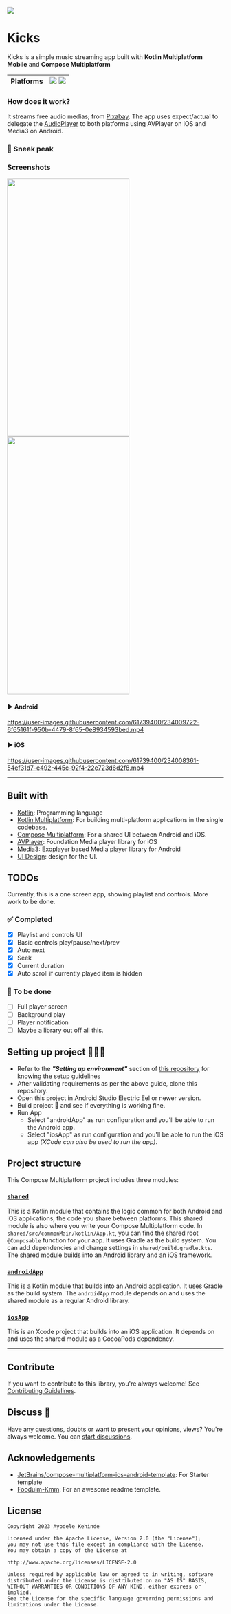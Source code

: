 ![](/assets/graphic.png)

# Kicks

Kicks is a simple music streaming app built with
**Kotlin Multiplatform Mobile** and **Compose Multiplatform**

| Platforms | ![](https://img.shields.io/badge/Android-black.svg?style=for-the-badge&logo=android) ![](https://img.shields.io/badge/iOS-black.svg?style=for-the-badge&logo=apple)  |
|-----------|---|


### How does it work?

It streams free audio medias; from [Pixabay](https://pixabay.com/music/). The app uses expect/actual to delegate 
the [AudioPlayer](https://github.com/ayodelekehinde/Kicks/blob/f144c2dc614f5680e0685f99a31cd977559809c1/shared/src/commonMain/kotlin/io/github/kicks/audioplayer/AudioPlayer.kt)
to both platforms using AVPlayer on iOS and Media3 on Android.


### 📱 Sneak peak
### Screenshots

<a href="url"><img src="/assets/android.png" align="left" height="600" width="284" ></a>
<a href="url"><img src="/assets/iOS.png" align="center" height="600" width="284" ></a>


#### ▶️ Android

https://user-images.githubusercontent.com/61739400/234009722-6f65161f-950b-4479-8f65-0e8934593bed.mp4




#### ▶️ iOS

https://user-images.githubusercontent.com/61739400/234008361-54ef31d7-e492-445c-92f4-22e723d6d2f8.mp4

---

## Built with

- [Kotlin](kotlinlang.org): Programming language
- [Kotlin Multiplatform](https://kotlinlang.org/docs/multiplatform.html): For building multi-platform applications in the single codebase.
- [Compose Multiplatform](https://www.jetbrains.com/lp/compose-multiplatform/): For a shared UI between Android and iOS.
- [AVPlayer](https://developer.apple.com/documentation/avfoundation/avplayer): Foundation Media player library for iOS
- [Media3](https://developer.android.com/guide/topics/media/media3): Exoplayer based Media player library for Android
- [UI Design](https://webdesign.tutsplus.com/tutorials/music-player-app-ui-design-adobe-xd--cms-34793): design for the UI.

## TODOs

Currently, this is a one screen app, showing playlist and controls. More work to be done.

### ✅ Completed
- [x] Playlist and controls UI
- [x] Basic controls play/pause/next/prev
- [x] Auto next
- [x] Seek
- [x] Current duration
- [x] Auto scroll if currently played item is hidden

### 🚧 To be done
- [ ] Full player screen
- [ ] Background play
- [ ] Player notification
- [ ] Maybe a library out off all this.

## Setting up project 👨🏻‍💻

- Refer to the ***"Setting up environment"*** section of [this repository](https://github.com/JetBrains/compose-multiplatform-ios-android-template/main/README.md)
  for knowing the setup guidelines
- After validating requirements as per the above guide, clone this repository.
- Open this project in Android Studio Electric Eel or newer version.
- Build project 🔨 and see if everything is working fine.
- Run App
    - Select "androidApp" as run configuration and you'll be able to run the Android app.
    - Select "iosApp" as run configuration and you'll be able to run the iOS app _(XCode can also be used to run the app)_.

## Project structure

This Compose Multiplatform project includes three modules:

### [`shared`](/shared)
This is a Kotlin module that contains the logic common for both Android and iOS applications, the code you share between platforms.
This shared module is also where you write your Compose Multiplatform code. In `shared/src/commonMain/kotlin/App.kt`, you can find the shared root `@Composable` function for your app.
It uses Gradle as the build system. You can add dependencies and change settings in `shared/build.gradle.kts`. The shared module builds into an Android library and an iOS framework.

### [`androidApp`](/androidApp)
This is a Kotlin module that builds into an Android application. It uses Gradle as the build system. The `androidApp` module depends on and uses the shared module as a regular Android library.

### [`iosApp`](/iosApp)
This is an Xcode project that builds into an iOS application. It depends on and uses the shared module as a CocoaPods dependency.

---

## Contribute

If you want to contribute to this library, you're always welcome!
See [Contributing Guidelines](CONTRIBUTING.md).

## Discuss 💬

Have any questions, doubts or want to present your opinions, views? You're always welcome.
You can [start discussions](https://github.com/PatilShreyas/Foodium-KMM/discussions).

## Acknowledgements

- [JetBrains/compose-multiplatform-ios-android-template](https://github.com/JetBrains/compose-multiplatform-ios-android-template#readme):
  For Starter template
- [Fooduim-Kmm](https://github.com/PatilShreyas/Foodium-KMM/README.md): For an awesome readme template.
  

## License

```
Copyright 2023 Ayodele Kehinde

Licensed under the Apache License, Version 2.0 (the "License");
you may not use this file except in compliance with the License.
You may obtain a copy of the License at

http://www.apache.org/licenses/LICENSE-2.0

Unless required by applicable law or agreed to in writing, software
distributed under the License is distributed on an "AS IS" BASIS,
WITHOUT WARRANTIES OR CONDITIONS OF ANY KIND, either express or implied.
See the License for the specific language governing permissions and
limitations under the License.
```
